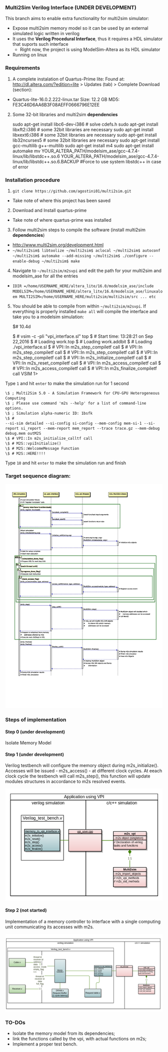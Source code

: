 ### Multi2Sim Verilog Interface (UNDER DEVELOPMENT)

This branch aims to enable extra functionality for multi2sim simulator:

* Expose multi2sim memory model so it can be used by an external simulated logic written in verilog
* It uses the **Verilog Procedural Interface**, thus it requires a HDL simulator that suports such interface
  * Right now, the project is using ModelSim-Altera as its HDL simulator
* Running on linux 

### Requirements
1. A complete instalation of Quartus-Prime lite: Found at:
http://dl.altera.com/?edition=lite > Updates (tab) > Complete Download (section):

 - Quartus-lite-16.0.2.222-linux.tar Size: 12.2 GB MD5:
   FE3C46D6AA6B3F08AEFF0666796E12EE

2. Some 32-bit libraries and multi2sim **dependencies**


    sudo apt-get install libc6-dev-i386 # solve cdefs.h
    sudo apt-get install libxft2:i386   # some 32bit libraries are necessary
    sudo apt-get install libxext6:i386  # some 32bit libraries are necessary
    sudo apt-get install lib32ncurses5  # some 32bit libraries are necessary
    sudo apt-get install gcc-multilib g++-multilib
    sudo apt-get install m4
    sudo apt-get install automake
    mv YOUR_ALTERA_PATH/modelsim_ase/gcc-4.7.4-linux/lib/libstdc++.so.6 YOUR_ALTERA_PATH/modelsim_ase/gcc-4.7.4-linux/lib/libstdc++.so.6.BACKUP #Force to use system libstdc++ in case of error

### Installation procedure 
1. `git clone https://github.com/agostini01/multi2sim.git` 
  * Take note of where this project has been saved
2. Download and Install quartus-prime
  * Take note of where quartus-prime was installed
3. Follow multi2sim steps to compile the software (install multi2sim **dependencies**)
  * http://www.multi2sim.org/development.html
  * `~/multi2sim$ libtoolize
~/multi2sim$ aclocal
~/multi2sim$ autoconf
~/multi2sim$ automake --add-missing
~/multi2sim$ ./configure --enable-debug
~/multi2sim$ make`
4. Navigate to `~/multi2sim/m2svpi` and edit the path for your multi2sim and modelsim_ase for all the entries
  * `IDIR =/home/USERNAME_HERE/altera_lite/16.0/modelsim_ase/include
MODELSIM=/home/USERNAME_HERE/altera_lite/16.0/modelsim_ase/linuxaloem
MULTI2SIM=/home/USERNAME_HERE/multi2sim/multi2sim/src
...
etc`
5. You should be able to compile from within `~/multi2sim/m2svpi`. If everything is properly installed `make all` will compile the interface and take you to a modelsim simulation:

    \$# 10.4d
    
    \$ # vsim -c -pli "vpi_interface.sl" top 
    \$ # Start time: 13:28:21 on Sep 22,2016
    \$ # Loading work.top
    \$ # Loading work.addbit
    \$ # Loading ./vpi_interface.sl
    \$ # VPI::In m2s_step_compiletf call
    \$ # VPI::In m2s_step_compiletf call
    \$ # VPI::In m2s_step_compiletf call
    \$ # VPI::In m2s_step_compiletf call
    \$ # VPI::In m2s_initialize_compiletf call
    \$ # VPI::In m2s_reset_compiletf call
    \$ # VPI::In m2s_access_compiletf call
    \$ # VPI::In m2s_access_compiletf call
    \$ # VPI::In m2s_finalize_compiletf call
    VSIM 1> 

Type `1` and hit `enter` to make the simulation run for 1 second

    \$ ; Multi2Sim 5.0 - A Simulation Framework for CPU-GPU Heterogeneous Computing
    \$ ; Please use command 'm2s --help' for a list of command-line options.
    \$ ; Simulation alpha-numeric ID: 1bsfk
    \$ #                                                                                                         --si-sim detailed --si-config si-config --mem-config mem-si-1 --si-report si_report --mem-report mem_report --trace trace.gz --mem-debug debug.mem outM2S
    \$ # VPI::In m2s_initialize_calltf call
    \$ # M2S::vpiInitialize()
    \$ # M2S::WelcomeMessage Function
    \$ # M2S::HERE!!!!

Type `10` and hit `enter` to make the simulation run and finish

### Target sequence diagram:
![VPI Seq diagram](./images/vpi_seq_diagram.jpg)

### Steps of implementation

#### Step 0 (under development)

Isolate Memory Model



#### Step 1 (under development)                                                 
                                                                                
Verilog testbench will configure the memory object during m2s_initialize(). Accesses will be issued - m2s_access() - at different clock cycles. At eeach clock cycle the testbench will call m2s_step(), this function will update modules structures in accordance to m2s resolved events.
                                                                                
![step1](./images/step1.png)                                                    
                                                                                
#### Step 2 (not started)                                                       
                                                                                
Implementation of a memory controller to interface with a single computing unit communicating its accesses with m2s.
                                                                                
![step2](./images/step2.png)


### TO-DOs

 - Isolate the memory model from its dependencies; 
 - link the functions called by the vpi, with actual functions on m2s;
 - Implement a proper test bench.

